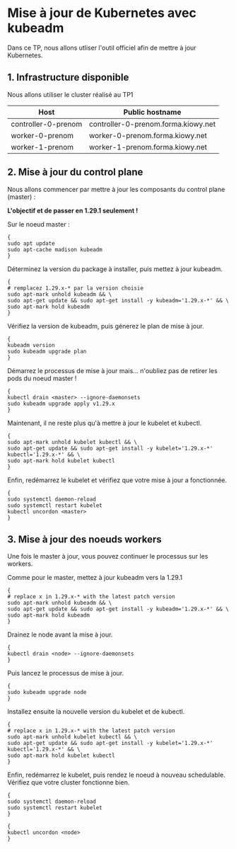 # Mise à jour de Kubernetes avec kubeadm

Dans ce TP, nous allons utliser l'outil officiel afin de mettre à jour Kubernetes.

## 1. Infrastructure disponible

Nous allons utiliser le cluster réalisé au TP1

| Host                | Public hostname                     |
| ------------------- | ----------------------------------- |
| controller-0-prenom | controller-0-prenom.forma.kiowy.net |
| worker-0-prenom     | worker-0-prenom.forma.kiowy.net     |
| worker-1-prenom     | worker-1-prenom.forma.kiowy.net     |



## 2. Mise à jour du control plane

Nous allons commencer par mettre à jour les composants du control plane (master) :

**L'objectif et de passer en 1.29.1 seulement !**

Sur le noeud master :

```shell
{
sudo apt update
sudo apt-cache madison kubeadm
}
```

Déterminez la version du package à installer, puis mettez à jour kubeadm.

```shell
{
# remplacez 1.29.x-* par la version choisie
sudo apt-mark unhold kubeadm && \
sudo apt-get update && sudo apt-get install -y kubeadm='1.29.x-*' && \
sudo apt-mark hold kubeadm
}
```

Vérifiez la version de kubeadm, puis génerez le plan de mise à jour.


```shell
{
kubeadm version
sudo kubeadm upgrade plan
}
```

Démarrez le processus de mise à jour mais... n'oubliez pas de retirer les pods du noeud master !

```shell
{
kubectl drain <master> --ignore-daemonsets
sudo kubeadm upgrade apply v1.29.x
}
```

Maintenant, il ne reste plus qu'à mettre à jour le kubelet et kubectl.


```shell
{
sudo apt-mark unhold kubelet kubectl && \
sudo apt-get update && sudo apt-get install -y kubelet='1.29.x-*' kubectl='1.29.x-*' && \
sudo apt-mark hold kubelet kubectl
}
```

Enfin, redémarrez le kubelet et vérifiez que votre mise à jour a fonctionnée.

```shell
{
sudo systemctl daemon-reload
sudo systemctl restart kubelet
kubectl uncordon <master>
}
```


## 3. Mise à jour des noeuds workers

Une fois le master à jour, vous pouvez continuer le processus sur les workers.

Comme pour le master, mettez à jour kubeadm vers la 1.29.1

```shell
{
# replace x in 1.29.x-* with the latest patch version
sudo apt-mark unhold kubeadm && \
sudo apt-get update && sudo apt-get install -y kubeadm='1.29.x-*' && \
sudo apt-mark hold kubeadm
}
```

Drainez le node avant la mise à jour.

```shell
{
kubectl drain <node> --ignore-daemonsets
}
```

Puis lancez le processus de mise à jour.

```shell
{
sudo kubeadm upgrade node
}
```

Installez ensuite la nouvelle version du kubelet et de kubectl.

```shell
{
# replace x in 1.29.x-* with the latest patch version
sudo apt-mark unhold kubelet kubectl && \
sudo apt-get update && sudo apt-get install -y kubelet='1.29.x-*' kubectl='1.29.x-*' && \
sudo apt-mark hold kubelet kubectl
}
```

Enfin, redémarrez le kubelet, puis rendez le noeud à nouveau schedulable. Vérifiez que votre cluster fonctionne bien.

```shell
{
sudo systemctl daemon-reload
sudo systemctl restart kubelet
}
```

```shell
{
kubectl uncordon <node>
}
```
